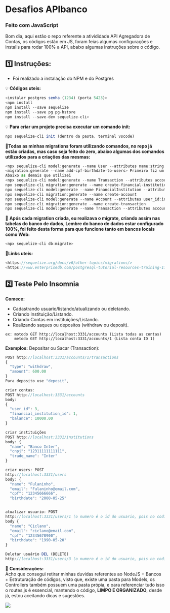 # Desafios APIbanco
### Feito com JavaScript
<p>
Bom dia, aqui estão o repo referente a ativididade API Agregadora de Contas, os códigos estão em JS, foram feias algumas configurações e installs para rodar 100% a API, abaixo algumas instruções sobre o código.

##  **1️⃣ Instruções:**  
- Foi realizado a instalação do NPM e do Postgres

💡 **Códigos uteis:** 
```javascript
<instalar postgres senha (1234) (porta 5423)>
<npm install
npm install --save sequelize
npm install --save pg pg-hstore
npm install --save-dev sequelize-cli>

```
💡 **Para criar um projeto precisa executar um comando init:** 

```javascript
npx sequelize-cli init (dentro da pasta, terminal vscode)
```
📄**Todas as minhas migrations foram utilizando comandos, no repo já estão criadas, mas caso seja feito do zero, abaixo algumas dos comandos utilizados para a criações das mesmas:** 

```javascript
<npx sequelize-cli model:generate --name User --attributes name:string,email:string>
<migration:generate --name add-cpf-birthdate-to-users> Primeiro fiz um model para user, depois adicionei os campos CPF e data de nascimento
Abaixo as demais que utilizei
<npx sequelize-cli model:generate --name Transaction --attributes account_id:integer,type:string,amount:float
npx sequelize-cli migration:generate --name create-financial-institutions
npx sequelize-cli model:generate --name FinancialInstitution --attributes name:string,cnpj:string,trade_name:string
npx sequelize-cli migration:generate --name create-account
npx sequelize-cli model:generate --name Account --attributes user_id:integer,financial_institution_id:integer,balance:decimal
npx sequelize-cli migration:generate --name create-transaction
npx sequelize-cli model:generate --name Transaction --attributes account_id:integer,type:enum:{deposit,withdraw},amount:decimal>

```
🏦 **Após cada migration criada, eu realizava o migrate, criando assim nas tabelas do banco de dados, Lembre do banco de dados estar configurado 100%,
foi feito desta forma para que funcione tanto em bancos locais como Web:** 
  
  ```javascript
<npx sequelize-cli db:migrate>
```

🌌**Links uteis:**
```javascript
<https://sequelize.org/docs/v6/other-topics/migrations/>
<https://www.enterprisedb.com/postgresql-tutorial-resources-training-1?uuid=69f95902-b451-4735-b7e4-1b62209d4dfd&campaignId=postgres_rc_17>
```

## **2️⃣ Teste Pelo Insomnia**
**Comece:**
- Cadastrando usuario/listando/atualizando ou deletando.
- Criando Instituição/Listando.
- Criando Contas em instituições/Listando.
- Realizando saques ou depositos (withdraw ou deposit).

```Metodo GET é igual para todos os endpoints
ex: motodo GET http://localhost:3331/accounts (Lista todas as contas)
    metodo GET http://localhost:3331/accounts/1 (Lista conta ID 1)
```

**Exemplos:**
Depositar ou Sacar (Transaction):
```javascript
POST http://localhost:3331/accounts/1/transactions
{
  "type": "withdraw",
  "amount": 600.00
}
Para deposito use "deposit",
```

```javascript
criar contas: 
POST http://localhost:3331/accounts
body:
{
  "user_id": 3,
  "financial_institution_id": 1,
  "balance": 10000.00
}
```
```javascript
criar instituições 
POST http://localhost:3331/institutions
body: {
  "name": "Banco Inter",
  "cnpj": "12311111111111",
  "trade_name": "Inter"
}
```

```javascript
criar users: POST
http://localhost:3331/users
body: {
  "name": "Fulaninho",
  "email": "Fulaninho@email.com",
  "cpf": "12345666666",
  "birthdate": "2000-05-25"
```

```javascript

atualizar usuario: POST
http://localhost:3331/users/1 (o numero é o id do usuario, pois no codigo ele pega pelo ID)
body {
  "name": "Ciclano",
  "email": "ciclano@email.com",
  "cpf": "12345678900",
  "birthdate": "1990-05-20"
}
```

```javascript
Deletar usuário DEL (DELETE)
http://localhost:3331/users/3 (o numero é o id do usuario, pois no codigo ele pega pelo ID)
```
📌 **Considerações:**  
Acho que consegui retirar minhas duvidas referentes ao NodeJS + Bancos + Estruturação de códigos, visto que, existe uma pasta para Models, os Controllers também possuem uma pasta própia, e oara referenciar tudo isso o routes.js é essencial, 
mantendo o código, **LIMPO E ORGANIZADO**, desde já, estou aceitando dicas e sugestões.


<img src="https://www.pokemon.com/static-assets/content-assets/cms2/img/pokedex/full/143.png">
 
